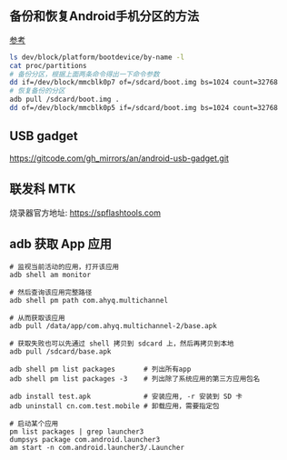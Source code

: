 

## 备份和恢复Android手机分区的方法

[参考](https://www.jianshu.com/p/232d1522f2ce)

```sh
ls dev/block/platform/bootdevice/by-name -l
cat proc/partitions
# 备份分区，根据上面两条命令得出一下命令参数
dd if=/dev/block/mmcblk0p7 of=/sdcard/boot.img bs=1024 count=32768
# 恢复备份的分区
adb pull /sdcard/boot.img .
dd of=/dev/block/mmcblk0p5 if=/sdcard/boot.img bs=1024 count=32768
```

## USB gadget

https://gitcode.com/gh_mirrors/an/android-usb-gadget.git


## 联发科 MTK

烧录器官方地址: https://spflashtools.com


## adb 获取 App 应用

```shell
# 监视当前活动的应用，打开该应用
adb shell am monitor

# 然后查询该应用完整路径
adb shell pm path com.ahyq.multichannel

# 从而获取该应用
adb pull /data/app/com.ahyq.multichannel-2/base.apk

# 获取失败也可以先通过 shell 拷贝到 sdcard 上，然后再拷贝到本地
adb pull /sdcard/base.apk

adb shell pm list packages       # 列出所有app
adb shell pm list packages -3    # 列出除了系统应用的第三方应用包名

adb install test.apk             # 安装应用, -r 安装到 SD 卡
adb uninstall cn.com.test.mobile # 卸载应用，需要指定包

# 启动某个应用
pm list packages | grep launcher3
dumpsys package com.android.launcher3
am start -n com.android.launcher3/.Launcher
```

